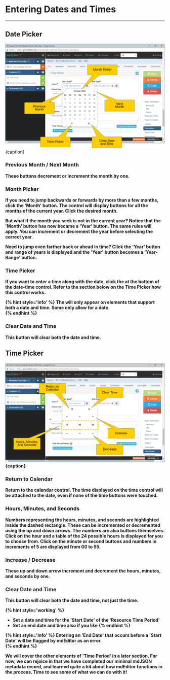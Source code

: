# Entering Dates and Times 
---

## Date Picker

![Editing Window - Date Picker](/assets/get-started/edit-window-date-picker.png){caption}

### <span><strong class="fa fa-angle-double-left"> <strong class="fa fa-angle-double-right"></span> Previous Month / Next Month

These buttons decrement or increment the month by one.  

### Month Picker

If you need to jump backwards or forwards by more than a few months, click the 'Month' button.  The control will display buttons for all the months of the current year.  Click the desired month.

But what if the month you seek is not in the current year?  Notice that the 'Month' button has now became a 'Year' button.  The same rules will apply.  You can increment or decrement the year before selecting the correct year.  

Need to jump even farther back or ahead in time?  Click the 'Year' button and range of years is displayed and the 'Year' button becomes a 'Year-Range' button.  

### <i class="fa fa-clock-o"> </i> Time Picker

If you want to enter a time along with the date, click the <i class="fa fa-clock"> </i> at the bottom of the date-time control.  Refer to the section below on the Time Picker how this control works.

{% hint style='info' %}
  The <i class="fa fa-clock-o"> </i> will only appear on elements that support both a date and time.  Some only allow for a date.  
{% endhint %}

### <i class="fa fa-trash"> </i> Clear Date and Time

This button will clear both the date and time.

## Time Picker

![Editing Window - Time Picker](/assets/get-started/edit-window-time-picker.png){caption}

### <i class="fa fa-calendar"> </i> Return to Calendar

Return to the calendar control.  The time displayed on the time control will be attached to the date, even if none of the time buttons were touched.  

### Hours, Minutes, and Seconds 

Numbers representing the hours, minutes, and seconds are highlighted inside the dashed rectangle.  These can be incremented or decremented using the up and down arrows.  The numbers are also buttons themselves.  Click on the hour and a table of the 24 possible hours is displayed for you to choose from.  Click on the minute or second buttons and numbers in increments of 5 are displayed from 00 to 55.  

### <span><strong class="fa fa-angle-up"> <strong class="fa fa-angle-down"></span> Increase / Decrease
These up and down arrow increment and decrement the hours, minutes, and seconds by one.  

### <i class="fa fa-trash"> </i> Clear Date and Time

This button will clear both the date and time, not just the time.

{% hint style='working' %}
  * Set a date and time for the 'Start Date' of the 'Resource Time Period'
  * Set an end date and time also if you like
{% endhint %}

{% hint style='info' %}
  Entering an 'End Date' that occurs before a 'Start Date' will be flagged by mdEditor as an error.  
{% endhint %}

We will cover the other elements of 'Time Period' in a later section.  For now, we can rejoice in that we have completed our minimal mdJSON metadata record, and learned quite a bit about how mdEditor functions in the process.  Time to see some of what we can do with it!
